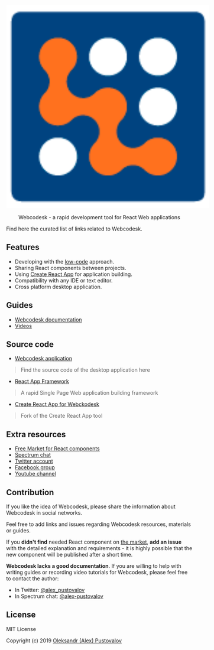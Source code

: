 
<p style="text-align: center">
<img style="min-width: 550px; width: 40%;" src="logo_color_150x150.png" />
</p>
<p style="text-align: center">
Webcodesk - a rapid development tool for React Web applications
</p>

Find here the curated list of links related to Webcodesk. 
  
## Features

* Developing with the [low-code](https://www.mendix.com/low-code-guide/) approach.
* Sharing React components between projects.
* Using [Create React App](https://facebook.github.io/create-react-app/) for application building.
* Compatibility with any IDE or text editor.
* Cross platform desktop application.

## Guides

* [Webcodesk documentation](https://webcodesk.com/documentation)
* [Videos](https://webcodesk.com/videos)

## Source code

* [Webcodesk application](https://github.com/webcodesk/webcodesk-app)
> Find the source code of the desktop application here
* [React App Framework](https://github.com/webcodesk/react-app-framework)
> A rapid Single Page Web application building framework
* [Create React App for Webckodesk](https://github.com/webcodesk/create-react-app)
> Fork of the Create React App tool

## Extra resources

* [Free Market for React components](https://webcodesk.com/app)
* [Spectrum chat](https://spectrum.chat/webcodesk)
* [Twitter account](https://twitter.com/webcodesk)
* [Facebook group](https://www.facebook.com/groups/webcodesk)
* [Youtube channel](https://www.youtube.com/channel/UCmesT7ti6DXOjxDwx2qzKgQ)

## Contribution

If you like the idea of Webcodesk, please share the information about Webcodesk in social networks.

Feel free to add links and issues regarding Webcodesk resources, materials or guides.

If you **didn't find** needed React component on [the market](https://webcodesk.com/app), **add an issue** with the detailed explanation and requirements - 
it is highly possible that the new component will be published after a short time.

**Webcodesk lacks a good documentation**. If you are willing to help with writing guides or recording video tutorials for Webcodesk, 
please feel free to contact the author:
* In Twitter: [@alex_pustovalov](https://twitter.com/alex_pustovalov)
* In Spectrum chat: [@alex-pustovalov](https://spectrum.chat/users/alex-pustovalov)

## License

MIT License

Copyright (c) 2019 [Oleksandr (Alex) Pustovalov](https://github.com/ipselon)
 

